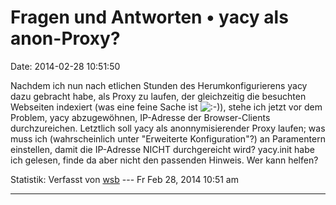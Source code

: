 Fragen und Antworten • yacy als anon-Proxy?
===========================================

Date: 2014-02-28 10:51:50

Nachdem ich nun nach etlichen Stunden des Herumkonfigurierens yacy dazu
gebracht habe, als Proxy zu laufen, der gleichzeitig die besuchten
Webseiten indexiert (was eine feine Sache ist
![:-)](http://forum.yacy-websuche.de/images/smilies/icon_e_smile.gif "Smile")),
stehe ich jetzt vor dem Problem, yacy abzugewöhnen, IP-Adresse der
Browser-Clients durchzureichen. Letztlich soll yacy als
anonnymisierender Proxy laufen; was muss ich (wahrscheinlich unter
\"Erweiterte Konfiguration\"?) an Paramentern einstellen, damit die
IP-Adresse NICHT durchgereicht wird? yacy.init habe ich gelesen, finde
da aber nicht den passenden Hinweis. Wer kann helfen?

Statistik: Verfasst von
[wsb](http://forum.yacy-websuche.de/memberlist.php?mode=viewprofile&u=66)
--- Fr Feb 28, 2014 10:51 am

------------------------------------------------------------------------
